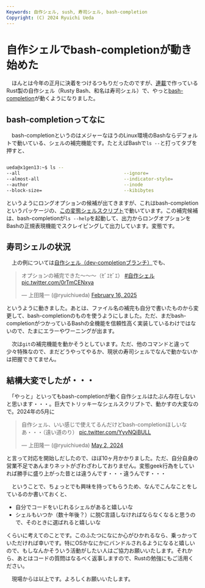 ```yaml
---
Keywords: 自作シェル, sush, 寿司シェル, bash-completion
Copyright: (C) 2024 Ryuichi Ueda
---
```


# 自作シェルでbash-completionが動き始めた

　ほんとは今年の正月に決着をつけるつもりだったのですが、[連載](/?page=sd_rusty_bash)で作っているRust製の自作シェル（Rusty Bash、和名は寿司シェル）で、やっと[bash-completion](https://github.com/scop/bash-completion)が動くようになりました。


## bash-completionってなに

　bash-completionというのはメジャーなほうのLinux環境のBashならデフォルトで動いている、シェルの補完機能です。たとえばBashで`ls --`と打ってタブを押すと、
```bash

ueda@x1gen13:~$ ls --
--all                                      --ignore=
--almost-all                               --indicator-style=
--author                                   --inode
--block-size=                              --kibibytes
```
というようにロングオプションの候補が出てきますが、これはbash-completionというパッケージの、[この変態シェルスクリプト](https://github.com/scop/bash-completion/blob/main/bash_completion)で動いています。この補完候補は、bash-completionが`ls --help`を起動して、出力からロングオプションをBashの正規表現機能でスクレイピングして出力しています。変態です。


## 寿司シェルの状況

　上の例については[自作シェル（dev-completionブランチ）](https://github.com/shellgei/rusty_bash/tree/dev-completion)でも、

<blockquote class="twitter-tweet"><p lang="ja" dir="ltr">オプションの補完できた〜〜〜（ｾﾞｴｾﾞｴ） <a href="https://twitter.com/hashtag/%E8%87%AA%E4%BD%9C%E3%82%B7%E3%82%A7%E3%83%AB?src=hash&amp;ref_src=twsrc%5Etfw">#自作シェル</a> <a href="https://t.co/0rTmCENxya">pic.twitter.com/0rTmCENxya</a></p>&mdash; 上田隆一 (@ryuichiueda) <a href="https://twitter.com/ryuichiueda/status/1891084779228991683?ref_src=twsrc%5Etfw">February 16, 2025</a></blockquote> <script async src="https://platform.twitter.com/widgets.js" charset="utf-8"></script>

というように動きました。あとは、ファイル名の補完も自分で書いたものから変更して、bash-completionのものを使うようにしました。ただ、まだbash-completionがつかっているBashの全機能を信頼性高く実装しているわけではないので、たまにエラーやワーニングが出ます。

　次は`git`の補完機能を動かそうとしています。ただ、他のコマンドと違って少々特殊なので、まだどうやってやるか、現状の寿司シェルでなんで動かないかは把握できてません。

## 結構大変でしたが・・・

　「やっと」といってもbash-completionが動く自作シェルはたぶん存在しないと思います・・・。巨大でトリッキーなシェルスクリプトで、動かすの大変なので。2024年の5月に


<blockquote class="twitter-tweet"><p lang="ja" dir="ltr">自作シェル、いい感じで使えてるんだけどbash-completionほしいなあ・・・（遠い道のり） <a href="https://t.co/YyvNQiBULL">pic.twitter.com/YyvNQiBULL</a></p>&mdash; 上田隆一 (@ryuichiueda) <a href="https://twitter.com/ryuichiueda/status/1785985897458180437?ref_src=twsrc%5Etfw">May 2, 2024</a></blockquote> <script async src="https://platform.twitter.com/widgets.js" charset="utf-8"></script>

と言って対応を開始しだしたので、ほぼ10ヶ月かかりました。ただ、自分自身の営業不足であんまりネットがざわざわしておりません。変態geek行為をしていれば勝手に盛り上がった昔とは違うんです・・・違うんです・・・

　ということで、ちょっとでも興味を持ってもらうため、なんでこんなことをしているのか書いておくと、

* 自分でコードをいじれるシェルがあると嬉しいな
* シェルもいつか（数十年後？）に脱C言語しなければならなくなると思うので、そのときに選ばれると嬉しいな

くらいに考えてのことです。このふたつになにか心がひかれるなら、乗っかっていただければ幸いです。特にOSかなにかにバンドルされるようになると嬉しいので、もしなんかそういう活動がしたい人はご協力お願いいたします。それから、あとはコードの質問はなるべく返事しますので、Rustの勉強にもご活用ください。

　現場からは以上です。よろしくお願いいたします。

